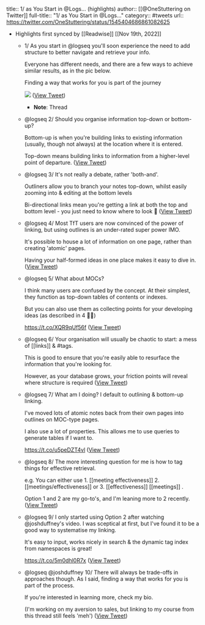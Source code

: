 title:: 1/ as You Start in @Logs... (highlights)
author:: [[@OneStuttering on Twitter]]
full-title:: "1/ as You Start in @Logs..."
category:: #tweets
url:: https://twitter.com/OneStuttering/status/1545404686861082625

- Highlights first synced by [[Readwise]] [[Nov 19th, 2022]]
	- 1/ As you start in @logseq you'll soon experience the need to add structure to better navigate and retrieve your info.
	  
	  Everyone has different needs, and there are a few ways to achieve similar results, as in the pic below.
	  
	  Finding a way that works for you is part of the journey 
	  
	  ![](https://pbs.twimg.com/media/FXJhXkzUIAAdNhk.jpg) ([View Tweet](https://twitter.com/OneStuttering/status/1545404686861082625))
		- **Note**: Thread
	- @logseq 2/ Should you organise information top-down or bottom-up?
	  
	  Bottom-up is when you're building links to existing information (usually, though not always) at the location where it is entered.
	  
	  Top-down means building links to information from a higher-level point of departure. ([View Tweet](https://twitter.com/OneStuttering/status/1545404690455617536))
	- @logseq 3/ It's not really a debate, rather 'both-and'.
	  
	  Outliners allow you to branch your notes top-down, whilst easily zooming into & editing at the bottom levels
	  
	  Bi-directional links mean you're getting a link at both the top and bottom level - you just need to know where to look 🙂 ([View Tweet](https://twitter.com/OneStuttering/status/1545404693068713984))
	- @logseq 4/ Most TfT users are now convinced of the power of linking, but using outlines is an under-rated super power IMO.
	  
	  It's possible to house a lot of information on one page, rather than creating 'atomic' pages. 
	  
	  Having your half-formed ideas in one place makes it easy to dive in. ([View Tweet](https://twitter.com/OneStuttering/status/1545404695694307328))
	- @logseq 5/ What about MOCs? 
	  
	  I think many users are confused by the concept. At their simplest, they function as top-down tables of contents or indexes.
	  
	  But you can also use them as collecting points for your developing ideas (as described in 4 ☝🏽)
	  
	  https://t.co/XQR9qUf56f ([View Tweet](https://twitter.com/OneStuttering/status/1545404698349428736))
	- @logseq 6/ Your organisation will usually be chaotic to start: a mess of [[links]] & #tags.
	  
	  This is good to ensure that you're easily able to resurface the information that you're looking for.
	  
	  However, as your database grows, your friction points will reveal where structure is required ([View Tweet](https://twitter.com/OneStuttering/status/1545404701327298563))
	- @logseq 7/ What am I doing? I default to outlining & bottom-up linking.
	  
	  I've moved lots of atomic notes back from their own pages into outlines on MOC-type pages.
	  
	  I also use a lot of properties. This allows me to use queries to generate tables if I want to.
	  
	  https://t.co/u5peDZT4vl ([View Tweet](https://twitter.com/OneStuttering/status/1545404703923507200))
	- @logseq 8/ The more interesting question for me is how to tag things for effective retrieval.
	  
	  e.g. You can either use 1. [[meeting effectiveness]] 2. [[meetings/effectiveness]] or 3. [[effectiveness]] [[meetings]] .
	  
	  Option 1 and 2 are my go-to's, and I'm leaning more to 2 recently. ([View Tweet](https://twitter.com/OneStuttering/status/1545404706716938241))
	- @logseq 9/ I only started using Option 2 after watching @joshduffney's video. I was sceptical at first, but I've found it to be a good way to systematise my linking.
	  
	  It's easy to input, works nicely in search & the dynamic tag index from namespaces is great!
	  
	  https://t.co/5m0dhl0R7x ([View Tweet](https://twitter.com/OneStuttering/status/1545404709300621318))
	- @logseq @joshduffney 10/ There will always be trade-offs in approaches though. As I said, finding a way that works for you is part of the process.
	  
	  If you're interested in learning more, check my bio.
	  
	  (I'm working on my aversion to sales, but linking to my course from this thread still feels 'meh') ([View Tweet](https://twitter.com/OneStuttering/status/1545404712110788608))